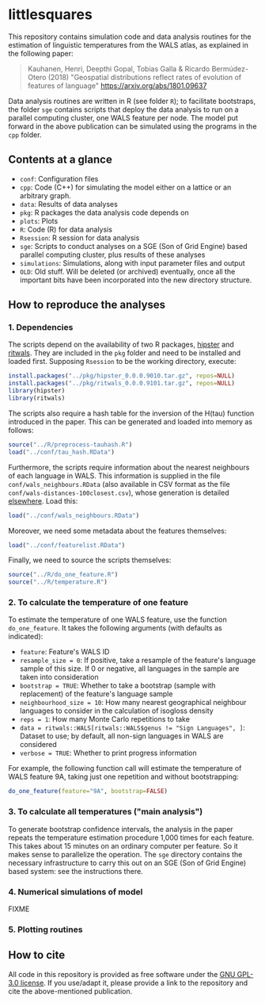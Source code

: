 # littlesquares

This repository contains simulation code and data analysis routines for the estimation of linguistic temperatures from the WALS atlas, as explained in the following paper:

> Kauhanen, Henri, Deepthi Gopal, Tobias Galla & Ricardo Bermúdez-Otero (2018) "Geospatial distributions reflect rates of evolution of features of language" <https://arxiv.org/abs/1801.09637>

Data analysis routines are written in R (see folder `R`); to facilitate bootstraps, the folder `sge` contains scripts that deploy the data analysis to run on a parallel computing cluster, one WALS feature per node. The model put forward in the above publication can be simulated using the programs in the `cpp` folder.


## Contents at a glance

* `conf`: Configuration files
* `cpp`: Code (C++) for simulating the model either on a lattice or an arbitrary graph.
* `data`: Results of data analyses
* `pkg`: R packages the data analysis code depends on
* `plots`: Plots
* `R`: Code (R) for data analysis
* `Rsession`: R session for data analysis
* `sge`: Scripts to conduct analyses on a SGE (Son of Grid Engine) based parallel computing cluster, plus results of these analyses
* `simulations`: Simulations, along with input parameter files and output
* `OLD`: Old stuff. Will be deleted (or archived) eventually, once all the important bits have been incorporated into the new directory structure.


## How to reproduce the analyses

### 1. Dependencies

The scripts depend on the availability of two R packages, [hipster](https://github.com/hkauhanen/hipster) and [ritwals](https://hkauhanen.github.io/ritwals). They are included in the `pkg` folder and need to be installed and loaded first. Supposing `Rsession` to be the working directory, execute:

``` r
install.packages("../pkg/hipster_0.0.0.9010.tar.gz", repos=NULL)
install.packages("../pkg/ritwals_0.0.0.9101.tar.gz", repos=NULL)
library(hipster)
library(ritwals)
```

The scripts also require a hash table for the inversion of the H(tau) function introduced in the paper. This can be generated and loaded into memory as follows:

``` r
source("../R/preprocess-tauhash.R")
load("../conf/tau_hash.RData")
```

Furthermore, the scripts require information about the nearest neighbours of each language in WALS. This information is supplied in the file `conf/wals_neighbours.RData` (also available in CSV format as the file `conf/wals-distances-100closest.csv`), whose generation is detailed [elsewhere](https://github.com/hkauhanen/wals-distances). Load this:

``` r
load("../conf/wals_neighbours.RData")
```

Moreover, we need some metadata about the features themselves:

``` r
load("../conf/featurelist.RData")
```

Finally, we need to source the scripts themselves:

``` r
source("../R/do_one_feature.R")
source("../R/temperature.R")
```


### 2. To calculate the temperature of one feature

To estimate the temperature of one WALS feature, use the function `do_one_feature`. It takes the following arguments (with defaults as indicated):

* `feature`: Feature's WALS ID
* `resample_size = 0`: If positive, take a resample of the feature's language sample of this size. If 0 or negative, all languages in the sample are taken into consideration
* `bootstrap = TRUE`: Whether to take a bootstrap (sample with replacement) of the feature's language sample
* `neighbourhood_size = 10`: How many nearest geographical neighbour languages to consider in the calculation of isogloss density
* `reps = 1`: How many Monte Carlo repetitions to take
* `data = ritwals::WALS[ritwals::WALS$genus != "Sign Languages", ]`: Dataset to use; by default, all non-sign languages in WALS are considered
* `verbose = TRUE`: Whether to print progress information

For example, the following function call will estimate the temperature of WALS feature 9A, taking just one repetition and without bootstrapping:

``` r
do_one_feature(feature="9A", bootstrap=FALSE)
```


### 3. To calculate all temperatures ("main analysis")

To generate bootstrap confidence intervals, the analysis in the paper repeats the temperature estimation procedure 1,000 times for each feature. This takes about 15 minutes on an ordinary computer per feature. So it makes sense to parallelize the operation. The `sge` directory contains the necessary infrastructure to carry this out on an SGE (Son of Grid Engine) based system: see the instructions there.


### 4. Numerical simulations of model

FIXME


### 5. Plotting routines


## How to cite

All code in this repository is provided as free software under the [GNU GPL-3.0 license](LICENSE). If you use/adapt it, please provide a link to the repository and cite the above-mentioned publication.

